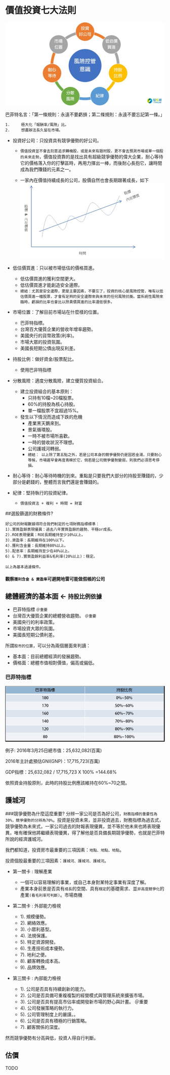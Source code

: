 # 價值投資七大法則

![](images/JUU3JUIwJUExJUU1JUEwJUIxMjAxODA0MjAwMTE=.jpg)



巴菲特名言：「第一條規則：永遠不要虧損；第二條規則：永遠不要忘記第一條。」

```sh
1.     極大化「報酬率/風險」比。
2.     想盡辦法長久留在市場。
```



-   投資好公司：只投資具有競爭優勢的好公司。
    - `價值投資並不會去刻意追求轉機股，或是未來有題材股，更不會去預測市場或單一個股的未來走勢`，價值投資靠的是找出具有超級競爭優勢的偉大企業，耐心等待它的價格落入你的打擊區時，再用力揮出一棒，而後耐心長抱它，讓時間成為我們賺錢的元素之一。 
    
    - 一家內在價值持續成長的公司，股價自然也會長期跟著成長，如下
![](images/MjAxODA0MjAwMDAwMQ==.jpg)

-   低估價買進：只以被市場低估的價格買進。
    - 低估價買進的獲利空間更大。
    - 低估價買進才能創造安全邊際。
    - `總結：尤其是安全邊際，更是主要因素，不要忘了，投資的核心是風險控管，唯有以低估價買進一檔股票，才會有足夠的安全邊際來與未來的任何風險抗衡。當系統性風險來臨時，虧損的比率也會比以昂貴價買進的比率還低很多。`
-   市場位置：了解目前市場站在什麼樣的位置。
    - 巴菲特指標。
    - 台灣百大優質企業的營收年增率趨勢。
    - 美國央行的貨幣政策(利率)。
    - 市場大眾的投資氛圍。
    - 美國長短期公債出現反利差。
-   持股比例：做好資金/股票配比。
    - 使用巴非特指標   
-   分散風險：適度分散風險，建立優質投資組合。
    - 建立投資組合的基本原則：
        - 只持有10檔~20檔股票。
        - 60%的持股為核心持股。
        - 單一檔股票不宜超過15%。
    - 發生以下情況而造成下跌的危機
        - 產業黑天鵝來到。
        - 景氣循環股。
        - 一時不被市場所喜歡。
        - 一時的營收狀況不理想。
        - 公司護城河轉弱。
        - `總結： 以上除了第五點之外，若是公司本身的競爭優勢仍是固若金湯，只要耐心等候，市場遲早會再度青睞於它，倘若是公司競爭優勢變弱，則我們必須思考停損。`
-   耐心等待：耐心等待時機的到來。重點是只要我們大部分的持股至賺錢的，少部分是虧錢的，整體而言我們還是會賺錢的。
-   紀律：堅持執行的投資紀律。
    - `價值投資法 + 複利 + 時間 = 財富`   




##選股篩選的財務條件?

```
好公司的財報數據得符合我們制定的七項財務指標標準：
1).實質盈餘表現優異：過去八年實質盈餘的趨勢、平穩or成長。
2).ROE表現優異：ROE長期維持至少10%以上。
3).資盈率：長期維持在100%以下。
4).獲利含金量：長期維持80%以上。
5).配息率：長期維持至少在40%以上。
6) & 7).實質盈餘利益率&毛利率(20%以上)：穩定。

以上為基本過濾條件。
```

#### 觀察`獲利含金 & 資盈率`可避開地雷可能做假帳的公司



## 總體經濟的基本面 <- `持股比例依據`
- 巴菲特指標     `＠重要  `
- 台灣百大優質企業的總體營收趨勢。 `＠重要  `
- 美國央行的利率政策。
- 市場投資大眾的氛圍。
- 美國長短期公債利差。


所謂`股市的位置`，可以分為兩個層面來判讀：

- 基本面：目前總體經濟的發展趨勢。
- 價格面：總體市值相對價值，偏高或偏低。

### 巴菲特指標

![](images/MjAxODA0MTYwMQ==.jpg)


例子:
2016年3月25日總市值：25,632,082(百萬)

2016年主計處預估GNI(GNP)：17,715,723(百萬)

GDP指標：25,632,082 / 17,715,723 X 100% =144.68%

依照資金持股原則，此時的持股比例應該維持在60%~70之間。
 
 

## 護城河

###競爭優勢為什麼這麼重要?
分辨一家公司是否為好公司，`財務指標的重要性為30%，競爭優勢的分辨為70%`。投資是投資未來，並非投資過去，財務指標為過去式，競爭優勢為未來式，一家公司過去的財報表現優異，並不等於他未來也將表現優異，唯有確保他將繼續表現優異，得了解他是否具備長期競爭優勢，也就是巴菲特所說的經濟護城河。

我們都知道，投資房市最重要的三項因素：`地點、地點、地點`。

投資個股最重要的三項因素：`護城河、護城河、護城河`。

- 第一關卡 : 理解產業
    - 一個可以容易理解的事業，或自己本身對某特定事業有深度了解。
    - 產業本身前景是否具有`成長`的空間、具有`穩定`的基礎需求、並`非高度競爭化`的產業`(看毛利率可判斷)`。市場商機
    
- 第二關卡 : 外部能力檢視
    - 1). 規模優勢。
    - 2). 網絡效應。
    - 3). 小眾利基型。
    - 4). 法規保護。
    - 5). 特定資源開發。
    - 6). 生產技術成本優勢。
    - 7). 地利之便。
    - 8). 顧客轉換成本高。
    - 9). 品牌效應。
    
- 第三關卡 : 內部能力檢視
    - 1). 公司是否具有持續創新的能力。
    - 2). 公司是否具備可重複複製的經營模式與管理系統來擴張市場。
    - 3). 公司是否具有提高市佔率或開發新市場的野心與計畫。  ＠重要  
    - 4). 公司發展策略的執行力。
    - 5). 公司管理制度上的嚴謹。。
    - 6). 公司是否具有積極的行銷策略。
    - 7). 顧客關係的深度。

然而競爭優勢有分高與低，投資人得自行判斷。


## 估價

TODO

